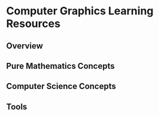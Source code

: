 # Computer Graphics Learning Resources

## Overview

## Pure Mathematics Concepts

## Computer Science Concepts

## Tools
